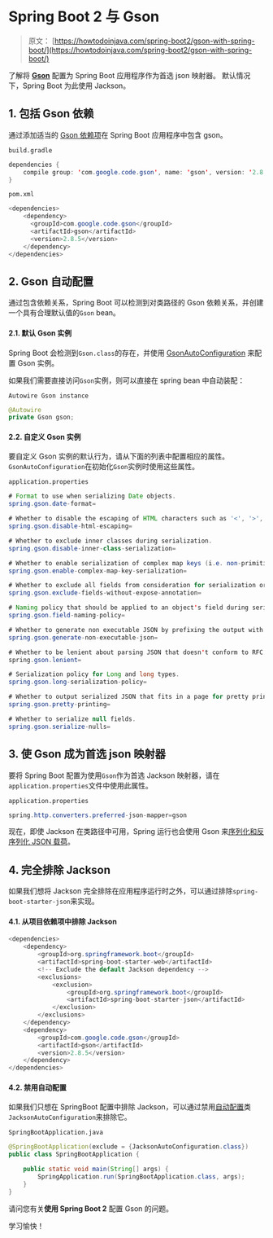 # Spring Boot 2 与 Gson 

> 原文： [https://howtodoinjava.com/spring-boot2/gson-with-spring-boot/](https://howtodoinjava.com/spring-boot2/gson-with-spring-boot/)

了解将 **[Gson](https://howtodoinjava.com/gson/gson/)** 配置为 Spring Boot 应用程序作为首选 json 映射器。 默认情况下，Spring Boot 为此使用 Jackson。

## 1\. 包括 Gson 依赖

通过添加适当的 [Gson 依赖项](https://howtodoinjava.com/gson/gson-installation-maven-gradle-jar/)在 Spring Boot 应用程序中包含 gson。

`build.gradle`

```java
dependencies {
    compile group: 'com.google.code.gson', name: 'gson', version: '2.8.5'
}

```

`pom.xml`

```java
<dependencies>
    <dependency>
      <groupId>com.google.code.gson</groupId>
      <artifactId>gson</artifactId>
      <version>2.8.5</version>
    </dependency>
</dependencies>

```

## 2\. Gson 自动配置

通过包含依赖关系，Spring Boot 可以检测到对类路径的 Gson 依赖关系，并创建一个具有合理默认值的`Gson` bean。

#### 2.1. 默认 Gson 实例

Spring Boot 会检测到`Gson.class`的存在，并使用 [GsonAutoConfiguration](https://github.com/spring-projects/spring-boot/blob/master/spring-boot-project/spring-boot-autoconfigure/src/main/java/org/springframework/boot/autoconfigure/gson/GsonAutoConfiguration.java) 来配置 Gson 实例。

如果我们需要直接访问`Gson`实例，则可以直接在 spring bean 中自动装配：

`Autowire Gson instance`

```java
@Autowire
private Gson gson;

```

#### 2.2. 自定义 Gson 实例

要自定义 Gson 实例的默认行为，请从下面的列表中配置相应的属性。 `GsonAutoConfiguration`在初始化`Gson`实例时使用这些属性。

`application.properties`

```java
# Format to use when serializing Date objects.
spring.gson.date-format= 

# Whether to disable the escaping of HTML characters such as '<', '>', etc.
spring.gson.disable-html-escaping= 

# Whether to exclude inner classes during serialization.
spring.gson.disable-inner-class-serialization= 

# Whether to enable serialization of complex map keys (i.e. non-primitives).
spring.gson.enable-complex-map-key-serialization= 

# Whether to exclude all fields from consideration for serialization or deserialization that do not have the "Expose" annotation.
spring.gson.exclude-fields-without-expose-annotation= 

# Naming policy that should be applied to an object's field during serialization and deserialization.
spring.gson.field-naming-policy= 

# Whether to generate non executable JSON by prefixing the output with some special text.
spring.gson.generate-non-executable-json= 

# Whether to be lenient about parsing JSON that doesn't conform to RFC 4627.
spring.gson.lenient= 

# Serialization policy for Long and long types.
spring.gson.long-serialization-policy= 

# Whether to output serialized JSON that fits in a page for pretty printing.
spring.gson.pretty-printing= 

# Whether to serialize null fields.
spring.gson.serialize-nulls= 

```

## 3\. 使 Gson 成为首选 json 映射器

要将 Spring Boot 配置为使用`Gson`作为首选 Jackson 映射器，请在`application.properties`文件中使用此属性。

`application.properties`

```java
spring.http.converters.preferred-json-mapper=gson

```

现在，即使 Jackson 在类路径中可用，Spring 运行也会使用 Gson 来[序列化和反序列化 JSON 载荷](https://howtodoinjava.com/gson/gson-serialize-deserialize-json/)。

## 4\. 完全排除 Jackson

如果我们想将 Jackson 完全排除在应用程序运行时之外，可以通过排除`spring-boot-starter-json`来实现。

#### 4.1. 从项目依赖项中排除 Jackson

```java
<dependencies>
    <dependency>
        <groupId>org.springframework.boot</groupId>
        <artifactId>spring-boot-starter-web</artifactId>
        <!-- Exclude the default Jackson dependency -->
        <exclusions>
            <exclusion>
                <groupId>org.springframework.boot</groupId>
                <artifactId>spring-boot-starter-json</artifactId>
            </exclusion>
        </exclusions>
    </dependency>
    <dependency>
        <groupId>com.google.code.gson</groupId>
        <artifactId>gson</artifactId>
        <version>2.8.5</version>
    </dependency>
</dependencies>

```

#### 4.2. 禁用自动配置

如果我们只想在 SpringBoot 配置中排除 Jackson，可以通过禁用[自动配置](https://howtodoinjava.com/spring-boot/springbootapplication-auto-configuration/)类`JacksonAutoConfiguration`来排除它。

`SpringBootApplication.java`

```java
@SpringBootApplication(exclude = {JacksonAutoConfiguration.class})
public class SpringBootApplication {

    public static void main(String[] args) {
        SpringApplication.run(SpringBootApplication.class, args);
    }
}

```

请问您有关**使用 Spring Boot 2** 配置 Gson 的问题。

学习愉快！